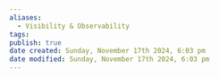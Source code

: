 ```yaml
---
aliases:
  - Visibility & Observability
tags: 
publish: true
date created: Sunday, November 17th 2024, 6:03 pm
date modified: Sunday, November 17th 2024, 6:03 pm
---
```


